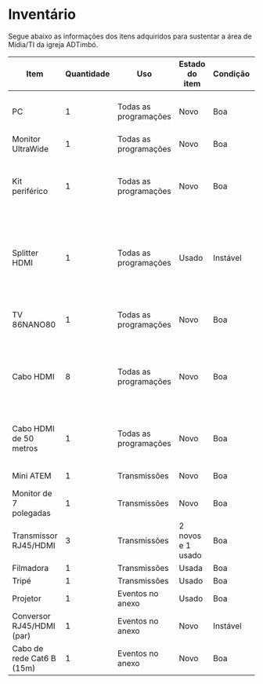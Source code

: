 # Inventário

Segue abaixo as informações dos itens adquiridos para sustentar a área de Mídia/TI da igreja ADTimbó.

| Item                      | Quantidade | Uso                   | Estado do item    | Condição | Descrição                                 | Detalhes                                                                          |
| ------------------------- | ---------- | --------------------- | ----------------- | -------- | ----------------------------------------- | --------------------------------------------------------------------------------- |
| PC                        | 1          | Todas as programações | Novo              | Boa      | 16GB RAM DDR4, Ryzen 5, RX6600            |                                                                                   |
| Monitor UltraWide         | 1          | Todas as programações | Novo              | Boa      |                                           |                                                                                   |
| Kit periférico            | 1          | Todas as programações | Novo              | Boa      | Teclado, mouse Bluetooth e fone de ouvido Bluetooth |                                                                                   |
| Splitter HDMI             | 1          | Todas as programações | Usado             | Instável |                                           | Transmite a imagem da segunda tela do PC para a TV de retorno, igreja e auditório |
| TV 86NANO80               | 1          | Todas as programações | Novo              | Boa      |                                           | Exibe as informações para a congregação                                           |
| Cabo HDMI                 | 8          | Todas as programações | Novo              | Boa      |                                           | 4 nas PTZs, 2 nos monitores da cabine, 1 no monitor de retorno e 1 no auditório   |
| Cabo HDMI de 50 metros    | 1          | Todas as programações | Novo              | Boa      |                                           | Transmite a imagem para a TV principal da igreja                                  |
| Mini ATEM                 | 1          | Transmissões          | Novo              | Boa      | 4 portas HDMI, 2 P2                       |                                                                                   |
| Monitor de 7 polegadas    | 1          | Transmissões          | Novo              | Boa      |                                           | Usado como retorno do Mini ATEM                                                   |
| Transmissor RJ45/HDMI     | 3          | Transmissões          | 2 novos e 1 usado | Boa      | Transmissor, receptor e 2 fontes          |                                                                                   |
| Filmadora                 | 1          | Transmissões          | Usada             | Boa      |                                           |                                                                                   |
| Tripé                     | 1          | Transmissões          | Usado             | Boa      |                                           |                                                                                   |
| Projetor                  | 1          | Eventos no anexo      | Usado             | Boa      |                                           |                                                                                   |
| Conversor RJ45/HDMI (par) | 1          | Eventos no anexo      | Novo              | Instável |                                           |                                                                                   |
| Cabo de rede Cat6 B (15m) | 1          | Eventos no anexo      | Novo              | Boa      |                                           |                                                                                   |
